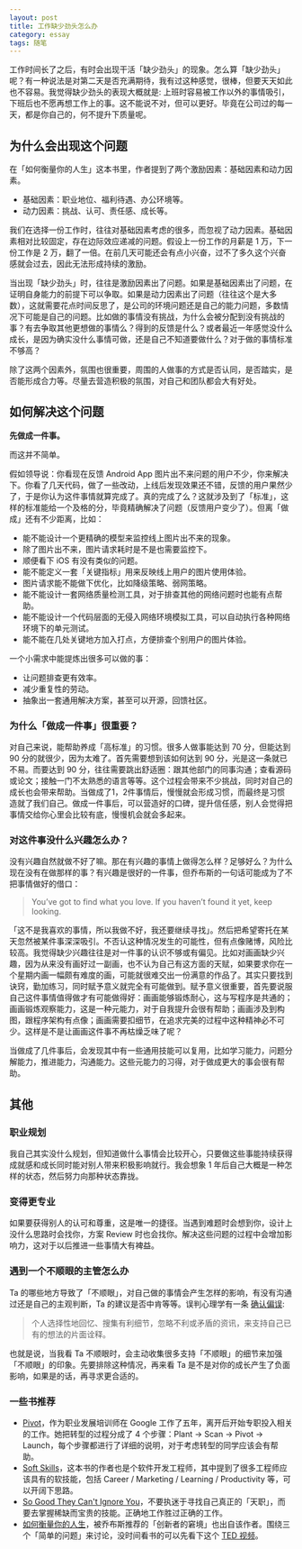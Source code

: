 ```yaml
---
layout: post
title: 工作缺少劲头怎么办
category: essay
tags: 随笔
---
```


工作时间长了之后，有时会出现干活「缺少劲头」的现象。怎么算「缺少劲头」呢？有一种说法是对第二天是否充满期待，我有过这种感觉，很棒，但要天天如此也不容易。我觉得缺少劲头的表现大概就是: 上班时容易被工作以外的事情吸引，下班后也不愿再想工作上的事。这不能说不对，但可以更好。毕竟在公司过的每一天，都是你自己的，何不提升下质量呢。

## 为什么会出现这个问题

在「如何衡量你的人生」这本书里，作者提到了两个激励因素：基础因素和动力因素。

* 基础因素：职业地位、福利待遇、办公环境等。
* 动力因素：挑战、认可、责任感、成长等。

我们在选择一份工作时，往往对基础因素考虑的很多，而忽视了动力因素。基础因素相对比较固定，存在边际效应递减的问题。假设上一份工作的月薪是 1 万，下一份工作是 2 万，翻了一倍。在前几天可能还会有点小兴奋，过不了多久这个兴奋感就会过去，因此无法形成持续的激励。

当出现「缺少劲头」时，往往是激励因素出了问题。如果是基础因素出了问题，在证明自身能力的前提下可以争取。如果是动力因素出了问题（往往这个是大多数），这就需要花点时间反思了，是公司的环境问题还是自己的能力问题，多数情况下可能是自己的问题。比如做的事情没有挑战，为什么会被分配到没有挑战的事？有去争取其他更想做的事情么？得到的反馈是什么？或者最近一年感觉没什么成长，是因为确实没什么事情可做，还是自己不知道要做什么？对于做的事情标准不够高？

除了这两个因素外，氛围也很重要，周围的人做事的方式是否认同，是否踏实，是否能形成合力等。尽量去营造积极的氛围，对自己和团队都会大有好处。

## 如何解决这个问题

**先做成一件事。**

而这并不简单。

假如领导说：你看现在反馈 Android App 图片出不来问题的用户不少，你来解决下。你看了几天代码，做了一些改动，上线后发现效果还不错，反馈的用户果然少了，于是你认为这件事情就算完成了。真的完成了么？这就涉及到了「标准」，这样的标准能给一个及格的分，毕竟精确解决了问题（反馈用户变少了）。但离「做成」还有不少距离，比如：

* 能不能设计一个更精确的模型来监控线上图片出不来的现象。
* 除了图片出不来，图片请求耗时是不是也需要监控下。
* 顺便看下 iOS 有没有类似的问题。 
* 能不能定义一套「关键指标」用来反映线上用户的图片使用体验。
* 图片请求能不能做下优化，比如降级策略、弱网策略。
* 能不能设计一套网络质量检测工具，对于排查其他的网络问题时也能有点帮助。
* 能不能设计一个代码层面的无侵入网络环境模拟工具，可以自动执行各种网络环境下的单元测试。
* 能不能在几处关键地方加入打点，方便排查个别用户的图片体验。

一个小需求中能提炼出很多可以做的事：

* 让问题排查更有效率。
* 减少重复性的劳动。
* 抽象出一套通用解决方案，甚至可以开源，回馈社区。

### 为什么「做成一件事」很重要？

对自己来说，能帮助养成「高标准」的习惯。很多人做事能达到 70 分，但能达到 90 分的就很少，因为太难了。首先需要想到该如何达到 90 分，光是这一条就已不易。而要达到 90 分，往往需要跳出舒适圈：跟其他部门的同事沟通；查看源码或论文；接触一门不太熟悉的语言等等。这个过程会带来不少挑战，同时对自己的成长也会带来帮助。当做成了1，2件事情后，慢慢就会形成习惯，而最终是习惯造就了我们自己。做成一件事后，可以营造好的口碑，提升信任感，别人会觉得把事情交给你心里会比较有底，慢慢机会就会多起来。

### 对这件事没什么兴趣怎么办？

没有兴趣自然就做不好了嘛。那在有兴趣的事情上做得怎么样？足够好么？为什么现在没有在做那样的事？有兴趣是很好的一件事，但乔布斯的一句话可能成为了不把事情做好的借口：

> You’ve got to find what you love. If you haven’t found it yet, keep looking.

「这不是我喜欢的事情，所以我做不好，我还要继续寻找」。然后把希望寄托在某天忽然被某件事深深吸引。不否认这种情况发生的可能性，但有点像赌博，风险比较高。我觉得缺少兴趣往往是对一件事的认识不够或有偏见。比如对画画缺少兴趣，因为从来没有画好过一副画，也不认为自己有这方面的天赋，如果要求你在一个星期内画一幅颇有难度的画，可能就很难交出一份满意的作品了。其实只要找到诀窍，勤加练习，同时赋予意义就完全有可能做到。赋予意义很重要，首先要说服自己这件事情值得做才有可能做得好：画画能够锻炼耐心，这与写程序是共通的；画画锻炼观察能力，这是一种元能力，对于自我提升会很有帮助；画画涉及到构图，跟程序架构有点像；画画需要扣细节，在追求完美的过程中这种精神必不可少。这样是不是让画画这件事不再枯燥乏味了呢？

当做成了几件事后，会发现其中有一些通用技能可以复用，比如学习能力，问题分解能力，推进能力，沟通能力。这些元能力的习得，对于做成更大的事会很有帮助。

## 其他

### 职业规划
我自己其实没什么规划，但知道做什么事情会比较开心，只要做这些事能持续获得成就感和成长同时能对别人带来积极影响就行。我会想象 1 年后自己大概是一种怎样的状态，然后努力向那种状态靠拢。

### 变得更专业
如果要获得别人的认可和尊重，这是唯一的捷径。当遇到难题时会想到你，设计上没什么思路时会找你，方案 Review 时也会找你。解决这些问题的过程中会增加影响力，这对于以后推进一些事情大有裨益。

### 遇到一个不顺眼的主管怎么办
Ta 的哪些地方导致了「不顺眼」，对自己做的事情会产生怎样的影响，有没有沟通过还是自己的主观判断，Ta 的建议是否中肯等等。误判心理学有一条 [确认偏误](https://zh.wikipedia.org/wiki/%E7%A2%BA%E8%AA%8D%E5%81%8F%E8%AA%A4):

> 个人选择性地回忆、搜集有利细节，忽略不利或矛盾的资讯，来支持自己已有的想法的片面诠释。

也就是说，当我看 Ta 不顺眼时，会主动收集很多支持「不顺眼」的细节来加强「不顺眼」的印象。先要排除这种情况，再来看 Ta 是不是对你的成长产生了负面影响，如果是的话，再寻求更合适的。

### 一些书推荐

* [Pivot](https://www.amazon.com/dp/1591848202)，作为职业发展培训师在 Google 工作了五年，离开后开始专职投入相关的工作。她把转型的过程分成了 4 个步骤：Plant -> Scan -> Pivot -> Launch，每个步骤都进行了详细的说明，对于考虑转型的同学应该会有帮助。
* [Soft Skills](https://www.amazon.com/dp/1617292397)，这本书的作者也是个软件开发工程师，其中提到了很多工程师应该具有的软技能，包括 Career / Marketing / Learning / Productivity 等，可以开阔下思路。
* [So Good They Can't Ignore You](https://www.amazon.com/dp/1455509124)，不要执迷于寻找自己真正的「天职」，而要去掌握稀缺而宝贵的技能。正确地工作胜过正确的工作。
* [如何衡量你的人生](https://book.douban.com/subject/11622053/)，被乔布斯推荐的「创新者的窘境」也出自该作者。围绕三个「简单的问题」来讨论，没时间看书的可以先看下这个 [TED 视频](https://www.youtube.com/watch?v=tvos4nORf_Y)。